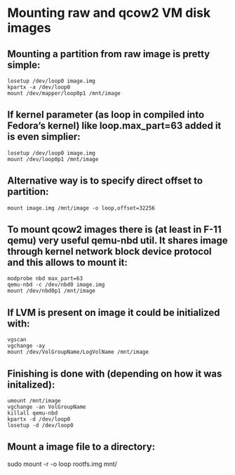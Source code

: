Mounting raw and qcow2 VM disk images
================================================================================

Mounting a partition from raw image is pretty simple:
--------------------------------------------------------------------------------

```
losetup /dev/loop0 image.img
kpartx -a /dev/loop0
mount /dev/mapper/loop0p1 /mnt/image
```

If kernel parameter (as loop in compiled into Fedora’s kernel) like loop.max_part=63 added it is even simplier:
--------------------------------------------------------------------------------

```
losetup /dev/loop0 image.img
mount /dev/loop0p1 /mnt/image
```

Alternative way is to specify direct offset to partition:
--------------------------------------------------------------------------------

```
mount image.img /mnt/image -o loop,offset=32256
```

To mount qcow2 images there is (at least in F-11 qemu) very useful qemu-nbd util. It shares image through kernel network block device protocol and this allows to mount it:
--------------------------------------------------------------------------------

```
modprobe nbd max_part=63
qemu-nbd -c /dev/nbd0 image.img
mount /dev/nbd0p1 /mnt/image
```

If LVM is present on image it could be initialized with:
--------------------------------------------------------------------------------

```
vgscan
vgchange -ay
mount /dev/VolGroupName/LogVolName /mnt/image
```

Finishing is done with (depending on how it was initalized):
--------------------------------------------------------------------------------

```
umount /mnt/image
vgchange -an VolGroupName
killall qemu-nbd
kpartx -d /dev/loop0
losetup -d /dev/loop0
```

Mount a image file to a directory:
--------------------------------------------------------------------------------

sudo mount -r -o loop rootfs.img mnt/